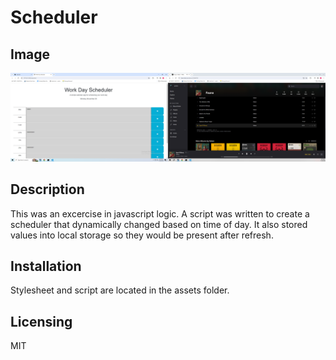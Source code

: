 # Scheduler

## Image
![Alt text](image.png)

## Description

This was an excercise in javascript logic.  A script was written to create a scheduler that dynamically changed based on time of day.  It also stored values into local storage so they would be present after refresh.

## Installation

Stylesheet and script are located in the assets folder.

## Licensing

MIT